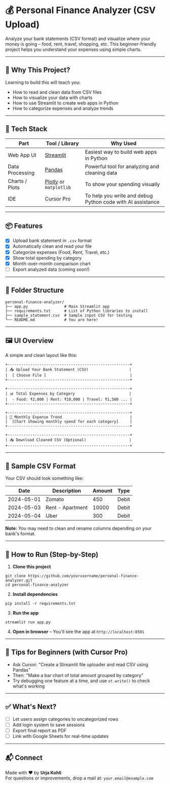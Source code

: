 # 💰 Personal Finance Analyzer (CSV Upload)

Analyze your bank statements (CSV format) and visualize where your money is going – food, rent, travel, shopping, etc. This beginner-friendly project helps you understand your expenses using simple charts.

---

## 🧠 Why This Project?

Learning to build this will teach you:

- How to read and clean data from CSV files
- How to visualize your data with charts
- How to use Streamlit to create web apps in Python
- How to categorize expenses and analyze trends

---

## 🔧 Tech Stack

| Part            | Tool / Library                                       | Why Used                                                   |
| --------------- | ---------------------------------------------------- | ---------------------------------------------------------- |
| Web App UI      | [Streamlit](https://streamlit.io)                    | Easiest way to build web apps in Python                    |
| Data Processing | [Pandas](https://pandas.pydata.org/)                 | Powerful tool for analyzing and cleaning data              |
| Charts / Plots  | [Plotly](https://plotly.com/python/) or `matplotlib` | To show your spending visually                             |
| IDE             | Cursor Pro                                           | To help you write and debug Python code with AI assistance |

---

## 📦 Features

- [x] Upload bank statement in `.csv` format
- [x] Automatically clean and read your file
- [x] Categorize expenses (Food, Rent, Travel, etc.)
- [x] Show total spending by category
- [x] Month-over-month comparison chart
- [ ] Export analyzed data (coming soon!)

---

## 📁 Folder Structure

```
personal-finance-analyzer/
├── app.py                # Main Streamlit app
├── requirements.txt      # List of Python libraries to install
├── sample_statement.csv  # Sample input CSV for testing
└── README.md             # You are here!
```

---

## 🖼️ UI Overview

A simple and clean layout like this:

```
+------------------------------------------------------+
| 📤 Upload Your Bank Statement (CSV)                  |
|  [ Choose File ]                                     |
+------------------------------------------------------+

+------------------------------------------------------+
| 📊 Total Expenses by Category                        |
|  - Food: ₹2,000 | Rent: ₹10,000 | Travel: ₹1,500 ... |
+------------------------------------------------------+

+------------------------------------------------------+
| 📆 Monthly Expense Trend                              |
|  [Chart showing monthly spend for each category]     |
+------------------------------------------------------+

+------------------------------------------------------+
| 📥 Download Cleaned CSV (Optional)                   |
+------------------------------------------------------+
```

---

## 🧪 Sample CSV Format

Your CSV should look something like:

| Date       | Description      | Amount | Type  |
| ---------- | ---------------- | ------ | ----- |
| 2024-05-01 | Zomato           | 450    | Debit |
| 2024-05-03 | Rent - Apartment | 10000  | Debit |
| 2024-05-04 | Uber             | 300    | Debit |

**Note:** You may need to clean and rename columns depending on your bank's format.

---

## 🚀 How to Run (Step-by-Step)

1. **Clone this project**

```
git clone https://github.com/yourusername/personal-finance-analyzer.git
cd personal-finance-analyzer
```

2. **Install dependencies**

```
pip install -r requirements.txt
```

3. **Run the app**

```
streamlit run app.py
```

4. **Open in browser** – You'll see the app at `http://localhost:8501`

---

## 🧠 Tips for Beginners (with Cursor Pro)

- Ask Cursor: "Create a Streamlit file uploader and read CSV using Pandas"
- Then: "Make a bar chart of total amount grouped by category"
- Try debugging one feature at a time, and use `st.write()` to check what's working

---

## ✅ What's Next?

- [ ] Let users assign categories to uncategorized rows
- [ ] Add login system to save sessions
- [ ] Export final report as PDF
- [ ] Link with Google Sheets for real-time updates

---

## 📬 Connect

Made with ❤️ by **Urja Kohli**  
For questions or improvements, drop a mail at: `your.email@example.com`

